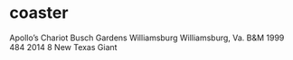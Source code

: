 # coaster
Apollo’s Chariot	Busch Gardens Williamsburg	Williamsburg, Va.	B&M	1999	484	2014
8	New Texas Giant
